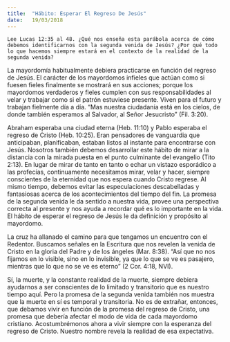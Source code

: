 ```yaml
---
title:  "Hábito: Esperar El Regreso De Jesús"
date:   19/03/2018
---
```


`Lee Lucas 12:35 al 48. ¿Qué nos enseña esta parábola acerca de cómo debemos identificarnos con la segunda venida de Jesús? ¿Por qué todo lo que hacemos siempre estará en el contexto de la realidad de la segunda venida?`

La mayordomía habitualmente debiera practicarse en función del regreso de Jesús. El carácter de los mayordomos infieles que actúan como si fuesen fieles finalmente se mostrará en sus acciones; porque los mayordomos verdaderos y fieles cumplen con sus responsabilidades al velar y trabajar como si el patrón estuviese presente. Viven para el futuro y trabajan fielmente día a día. “Mas nuestra ciudadanía está en los cielos, de donde también esperamos al Salvador, al Señor Jesucristo” (Fil. 3:20). 

Abraham esperaba una ciudad eterna (Heb. 11:10) y Pablo esperaba el regreso de Cristo (Heb. 10:25). Eran pensadores de vanguardia que anticipaban, planificaban, estaban listos al instante para encontrarse con Jesús. Nosotros también debemos desarrollar este hábito de mirar a la distancia con la mirada puesta en el punto culminante del evangelio (Tito 2:13). En lugar de mirar de tanto en tanto o echar un vistazo esporádico a las profecías, continuamente necesitamos mirar, velar y hacer, siempre conscientes de la eternidad que nos espera cuando Cristo regrese. Al mismo tiempo, debemos evitar las especulaciones descabelladas y fantasiosas acerca de los acontecimientos del tiempo del fin. La promesa de la segunda venida le da sentido a nuestra vida, provee una perspectiva correcta al presente y nos ayuda a recordar qué es lo importante en la vida. El hábito de esperar el regreso de Jesús le da definición y propósito al mayordomo. 

La cruz ha allanado el camino para que tengamos un encuentro con el Redentor. Buscamos señales en la Escritura que nos revelen la venida de Cristo en la gloria del Padre y de los ángeles (Mar. 8:38). “Así que no nos fijamos en lo visible, sino en lo invisible, ya que lo que se ve es pasajero, mientras que lo que no se ve es eterno” (2 Cor. 4:18, NVI). 

Sí, la muerte, y la constante realidad de la muerte, siempre debiera ayudarnos a ser conscientes de lo limitado y transitorio que es nuestro tiempo aquí. Pero la promesa de la segunda venida también nos muestra que la muerte en sí es temporal y transitoria. No es de extrañar, entonces, que debamos vivir en función de la promesa del regreso de Cristo, una promesa que debería afectar el modo de vida de cada mayordomo cristiano. Acostumbrémonos ahora a vivir siempre con la esperanza del regreso de Cristo. Nuestro nombre revela la realidad de esa expectativa. 